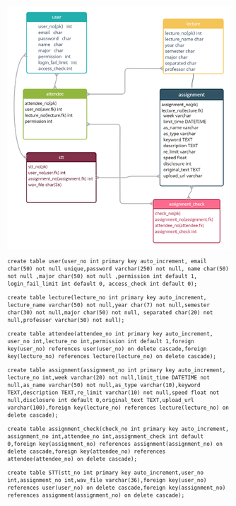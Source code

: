 ![dbimage](https://github.com/Ewha-Project-T/backend/blob/main/db_table.png?raw=true)


```create table user(user_no int primary key auto_increment, email char(50) not null unique,password varchar(250) not null, name char(50) not null ,major char(50) not null ,permission int default 1, login_fail_limit int default 0, access_check int default 0);```   


```create table lecture(lecture_no int primary key auto_increment, lecture_name varchar(50) not null,year char(7) not null,semester char(30) not null,major char(50) not null, separated char(20) not null,professor varchar(50) not null);```   

```create table attendee(attendee_no int primary key auto_increment, user_no int,lecture_no int,permission int default 1,foreign key(user_no) references user(user_no) on delete cascade,foreign key(lecture_no) references lecture(lecture_no) on delete cascade);```   

```create table assignment(assignment_no int primary key auto_increment, lecture_no int,week varchar(20) not null,limit_time DATETIME not null,as_name varchar(50) not null,as_type varchar(10),keyword TEXT,description TEXT,re_limit varchar(10) not null,speed float not null,disclosure int default 0,original_text TEXT,upload_url varchar(100),foreign key(lecture_no) references lecture(lecture_no) on delete cascade);```   

```create table assignment_check(check_no int primary key auto_increment, assignment_no int,attendee_no int,assignment_check int default 0,foreign key(assignment_no) references assignment(assignment_no) on delete cascade,foreign key(attendee_no) references attendee(attendee_no) on delete cascade);```   

```create table STT(stt_no int primary key auto_increment,user_no int,assignment_no int,wav_file varchar(36),foreign key(user_no) references user(user_no) on delete cascade,foreign key(assignment_no) references assignment(assignment_no) on delete cascade);```

